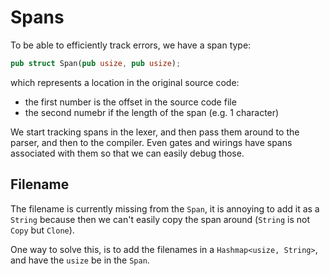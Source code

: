 # Spans

To be able to efficiently track errors, we have a span type:

```rust
pub struct Span(pub usize, pub usize);
```

which represents a location in the original source code:

* the first number is the offset in the source code file
* the second numebr if the length of the span (e.g. 1 character)

We start tracking spans in the lexer, and then pass them around to the parser, and then to the compiler. Even gates and wirings have spans associated with them so that we can easily debug those.

## Filename

The filename is currently missing from the `Span`, it is annoying to add it as a `String` because then we can't easily copy the span around (`String` is not `Copy` but `Clone`).

One way to solve this, is to add the filenames in a `Hashmap<usize, String>`, and have the `usize` be in the `Span`.
